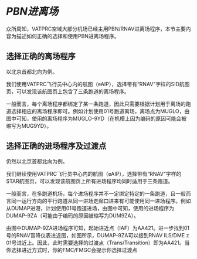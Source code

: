 # ***PBN进离场***
众所周知，VATPRC空域大部分机场已经主用PBN/RNAV进离场程序，本节主要内容为描述如何正确的选择和使用PBN进离场程序。

## 选择正确的离场程序
以北京首都北向为例。

我们使用VATPRC飞行员中心内的航图（eAIP），选择带有“RNAV”字样的SID航图页，可以发现该航图页上包含了三条跑道的离场程序。

一般而言，每个离场程序都绑定了某一条跑道，因此只需要根据计划用于离场的跑道选择相应的离场程序即可。例如计划使用01号跑道离场，离场点为MUGLO，由图中可知，使用的离场程序为MUGLO-9YD（在机模上因为编码的原因可能会被缩写为MUG9YD）。

## 选择正确的进场程序及过渡点
仍然以北京首都北向为例。

我们继续使用VATPRC飞行员中心内的航图（eAIP），选择带有“RNAV”字样的STAR航图页，可以发现该航图页上所有进场程序均同时适用于三条跑道。

一般而言，在多跑道机场，每个进场程序并不一定绑定特定的一条跑道，且一般而言同一运行方向的平行跑道从同一进场走廊口进来有可能使用同一进场程序。例如从DUMAP进港，计划使用01号跑道进场，由图中可知，使用的进场程序为DUMAP-9ZA（可能由于编码的原因被缩写为DUM9ZA）。

由图中DUMAP-9ZA进场程序可知，起始进近点（IAF）为AA421。进一步找到01号的RNAV盲降仪表进近图，如图所示，DUMAP-9ZA可以接到RNAV ILS/DME z 01号进近上。因此，此时需要选择的过渡点（Trans/Transition）即为AA421。当你选择进近方式时，你的FMC/FMGC会提示你选择过渡点
